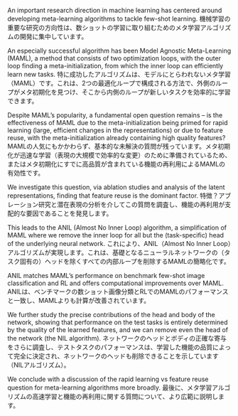 An important research direction in machine learning has centered around developing meta-learning algorithms to tackle few-shot learning.
機械学習の重要な研究の方向性は、数ショットの学習に取り組むためのメタ学習アルゴリズムの開発に集中しています。

An especially successful algorithm has been Model Agnostic Meta-Learning (MAML), a method that consists of two optimization loops, with the outer loop finding a meta-initialization, from which the inner loop can efficiently learn new tasks.
特に成功したアルゴリズムは、モデルにとらわれないメタ学習（MAML）です。これは、2つの最適化ループで構成される方法で、外側のループがメタ初期化を見つけ、そこから内側のループが新しいタスクを効率的に学習できます。

Despite MAML’s popularity, a fundamental open question remains – is the effectiveness of MAML due to the meta-initialization being primed for rapid learning (large, efficient changes in the representations) or due to feature reuse, with the meta-initialization already containing high quality features?
MAMLの人気にもかかわらず、基本的な未解決の質問が残っています。メタ初期化が迅速な学習（表現の大規模で効率的な変更）のために準備されているため、またはメタ初期化にすでに高品質が含まれている機能の再利用によるMAMLの有効性です。

We investigate this question, via ablation studies and analysis of the latent representations, finding that feature reuse is the dominant factor.
特徴？アブレーション研究と潜在表現の分析を介してこの質問を調査し、機能の再利用が支配的な要因であることを発見します。

This leads to the ANIL (Almost No Inner Loop) algorithm, a simplification of MAML where we remove the inner loop for all but the (task-specific) head of the underlying neural network.
これにより、ANIL（Almost No Inner Loop）アルゴリズムが実現します。これは、基礎となるニューラルネットワークの（タスク固有の）ヘッドを除くすべての内部ループを削除するMAMLの簡略化です。

ANIL matches MAML’s performance on benchmark few-shot image classification and RL and offers computational improvements over MAML.
ANILは、ベンチマークの数ショット画像分類とRLでのMAMLのパフォーマンスと一致し、MAMLよりも計算が改善されています。

We further study the precise contributions of the head and body of the network, showing that performance on the test tasks is entirely determined by the quality of the learned features, and we can remove even the head of the network (the NIL algorithm).
ネットワークのヘッドとボディの正確な寄与をさらに調査し、テストタスクのパフォーマンスは、学習した機能の品質によって完全に決定され、ネットワークのヘッドも削除できることを示しています（NILアルゴリズム）。

We conclude with a discussion of the rapid learning vs feature reuse question for meta-learning algorithms more broadly.
最後に、メタ学習アルゴリズムの高速学習と機能の再利用に関する質問について、より広範に説明します。
